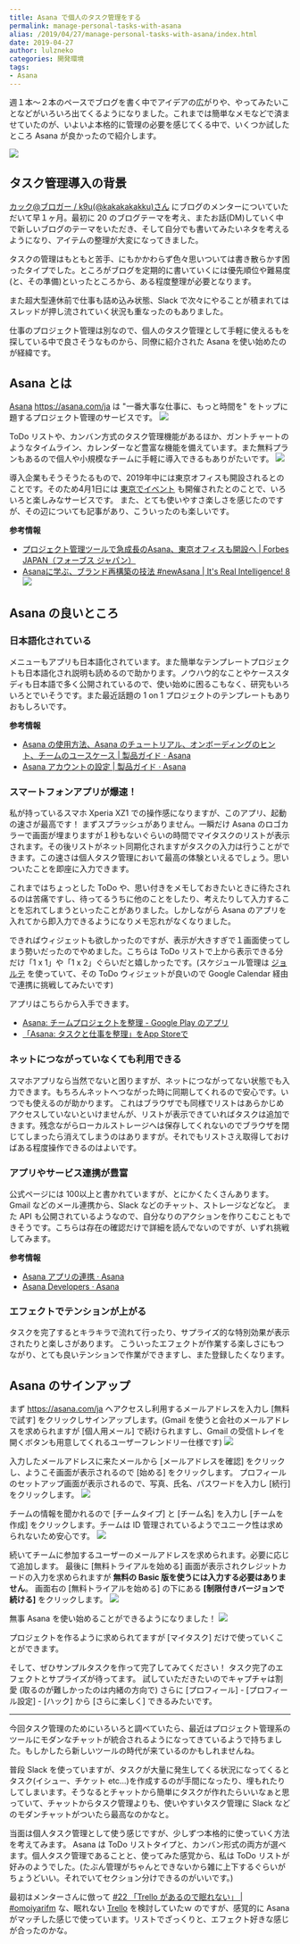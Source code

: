 ```yaml
---
title: Asana で個人のタスク管理をする
permalink: manage-personal-tasks-with-asana
alias: /2019/04/27/manage-personal-tasks-with-asana/index.html
date: 2019-04-27
author: lulzneko
categories: 開発環境
tags:
- Asana
---
```


週１本～２本のペースでブログを書く中でアイデアの広がりや、やってみたいことなどがいろいろ出てくるようになりました。これまでは簡単なメモなどで済ませていたのが、いよいよ本格的に管理の必要を感じてくる中で、いくつか試したところ Asana が良かったので紹介します。

![](/articles/assets/lulzneko/develop/asana/asana.png)


## タスク管理導入の背景
[カック@ブロガー / k9u(@kakakakakku)さん](https://twitter.com/kakakakakku?lang=ja) にブログのメンターについていただいて早１ヶ月。最初に 20 のブログテーマを考え、またお話(DM)していく中で新しいブログのテーマをいただき、そして自分でも書いてみたいネタを考えるようになり、アイテムの整理が大変になってきました。

タスクの管理はもともと苦手、にもかかわらず色々思いついては書き散らかす困ったタイプでした。ところがブログを定期的に書いていくには優先順位や難易度(と、その準備)といったところから、ある程度整理が必要となります。

また超大型連休前で仕事も詰め込み状態、Slack で次々にやることが積まれてはスレッドが押し流されていく状況も重なったのもありました。

仕事のプロジェクト管理は別なので、個人のタスク管理として手軽に使えるもを探している中で良さそうなものから、同僚に紹介された Asana を使い始めたのが経緯です。


## Asana とは
[Asana](https://asana.com/ja) https://asana.com/ja は "一番大事な仕事に、もっと時間を" をトップに題するプロジェクト管理のサービスです。
![](/articles/assets/lulzneko/develop/asana/01.png)

ToDo リストや、カンバン方式のタスク管理機能があるほか、ガントチャートのようなタイムライン、カレンダーなど豊富な機能を備えています。また無料プランもあるので個人や小規模なチームに手軽に導入できるもありがたいです。
![](/articles/assets/lulzneko/develop/asana/02.png)

導入企業もそうそうたるもので、2019年中には東京オフィスも開設されるとのことです。そのため4月1日には [東京でイベント](https://events.asana.com/tokyo/) も開催されたとのことで、いろいろと楽しみなサービスです。
また、とても使いやすさ楽しさを感じたのですが、その辺についても記事があり、こういったのも楽しいです。

**参考情報**
- [プロジェクト管理ツールで急成長のAsana、東京オフィスも開設へ | Forbes JAPAN（フォーブス ジャパン）](https://forbesjapan.com/articles/detail/24186)
- [Asanaに学ぶ、ブランド再構築の技法 #newAsana | It's Real Intelligence! 8](http://irritantis.info/2015/10/asana_brand_redesign/)
![](/articles/assets/lulzneko/develop/asana/03.png)


## Asana の良いところ
### 日本語化されている
メニューもアプリも日本語化されています。また簡単なテンプレートプロジェクトも日本語化され説明も読めるので助かります。ノウハウ的なことやケーススタディも日本語で多く公開されているので、使い始めに困るこもなく、研究もいろいろとでいそうです。また最近話題の 1 on 1 プロジェクトのテンプレートもありおもしろいです。

**参考情報**
- [Asana の使用方法、Asana のチュートリアル、オンボーディングのヒント、チームのユースケース | 製品ガイド · Asana](https://asana.com/ja/guide)
- [Asana アカウントの設定 | 製品ガイド · Asana](https://asana.com/ja/guide/help/fundamentals/about-asana)

### スマートフォンアプリが爆速！
私が持っているスマホ Xperia XZ1 での操作感になりますが、このアプリ、起動の速さが最高です！
まずスプラッシュがありません。一瞬だけ Asana のロゴカラーで画面が埋まりますが１秒もないぐらいの時間でマイタスクのリストが表示されます。その後リストがネット同期化されますがタスクの入力は行うことができます。この速さは個人タスク管理において最高の体験といえるでしょう。思いついたことを即座に入力できます。

これまではちょっとした ToDo や、思い付きをメモしておきたいときに待たされるのは苦痛ですし、待ってるうちに他のことをしたり、考えたりして入力することを忘れてしまうといったことがありました。しかしながら Asana のアプリを入れてから即入力できるようになりメモ忘れがなくなりました。

できればウィジェットも欲しかったのですが、表示が大きすぎで１画面使ってしまう勢いだったのでやめました。こちらは ToDo リストで上から表示できる分だけ「1 x 1」や「1 x 2」ぐらいだと嬉しかったです。(スケジュール管理は [ジョルテ](https://www.jorte.com/?lang=ja) を使っていて、その ToDo ウィジェットが良いので Google Calendar 経由で連携に挑戦してみたいです)

アプリはこちらから入手できます。
- [Asana: チームプロジェクトを整理 - Google Play のアプリ](https://play.google.com/store/apps/details?id=com.asana.app)
- [‎「Asana: タスクと仕事を整理」をApp Storeで](https://itunes.apple.com/jp/app/asana-%E3%82%BF%E3%82%B9%E3%82%AF%E3%81%A8%E4%BB%95%E4%BA%8B%E3%82%92%E6%95%B4%E7%90%86/id489969512?mt=8)

### ネットにつながっていなくても利用できる
スマホアプリなら当然でないと困りますが、ネットにつながってない状態でも入力できます。もちろんネットへつながった時に同期してくれるので安心です。いつでも使えるのが助かります。
これはブラウザでも同様でリストはあらかじめアクセスしていないといけませんが、リストが表示できていればタスクは追加できます。残念ながらローカルストレージへは保存してくれないのでブラウザを閉じてしまったら消えてしまうのはありますが。それでもリストさえ取得しておけばある程度操作できるのはよいです。

### アプリやサービス連携が豊富
公式ページには 100以上と書かれていますが、とにかくたくさんあります。Gmail などのメール連携から、Slack などのチャット、ストレージなどなど。
また API も公開されているようなので、自分なりのアクションを作りこむこともできそうです。こちらは存在の確認だけで詳細を読んでないのですが、いずれ挑戦してみます。

**参考情報**
- [Asana アプリの連携 · Asana](https://asana.com/ja/apps)
- [Asana Developers · Asana](https://asana.com/developers?missingtranslation=ja)

### エフェクトでテンションが上がる
タスクを完了するとキラキラで流れて行ったり、サプライズ的な特別効果が表示されたりと楽しさがあります。
こういったエフェクトが作業する楽しさにもつながり、とても良いテンションで作業ができますし、また登録したくなります。


## Asana のサインアップ
まず https://asana.com/ja へアクセスし利用するメールアドレスを入力し [無料で試す] をクリックしサインアップします。(Gmail を使うと会社のメールアドレスを求められますが [個人用メール] で続けられますし、Gmail の受信トレイを開くボタンも用意してくれるユーザーフレンドリー仕様です)
![](/articles/assets/lulzneko/develop/asana/04.png)

入力したメールアドレスに来たメールから [メールアドレスを確認] をクリックし、ようこそ画面が表示されるので [始める] をクリックします。
プロフィールのセットアップ画面が表示されるので、写真、氏名、パスワードを入力し [続行] をクリックします。
![](/articles/assets/lulzneko/develop/asana/05.png)

チームの情報を聞かれるので [チームタイプ] と [チーム名] を入力し [チームを作成] をクリックします。チームは ID 管理されているようでユニーク性は求められないため安心です。
![](/articles/assets/lulzneko/develop/asana/06.png)

続いてチームに参加するユーザーのメールアドレスを求められます。必要に応じて追加します。
最後に [無料トライアルを始める] 画面が表示されクレジットカードの入力を求められますが **無料の Basic 版を使うには入力する必要はありません**。
画面右の [無料トライアルを始める] の下にある **[制限付きバージョンで続ける]** をクリックします。
![](/articles/assets/lulzneko/develop/asana/07.png)

無事 Asana を使い始めることができるようになりました！
![](/articles/assets/lulzneko/develop/asana/08.png)

プロジェクトを作るように求められてますが [マイタスク] だけで使っていくことができます。

そして、ぜひサンプルタスクを作って完了してみてください！
タスク完了のエフェクトとサプライズが待ってます。
試していただきたいのでキャプチャは割愛 (取るのが難しかったのは内緒の方向で)
さらに [プロフィール] - [プロフィール設定] - [ハック] から [さらに楽しく] できるみたいです。



----

今回タスク管理のためにいろいろと調べていたら、最近はプロジェクト管理系のツールにモダンなチャットが統合されるようになってきているようで持ちました。もしかしたら新しいツールの時代が来ているのかもしれませんね。

普段 Slack を使っていますが、タスクが大量に発生してくる状況になってくるとタスク(イシュー、チケット etc...)を作成するのが手間になったり、埋もれたりしてしまいます。そうなるとチャットから簡単にタスクが作れたらいいなぁと思っていて、チャットからタスク管理よりも、使いやすいタスク管理に Slack などのモダンチャットがついたら最高なのかなと。

当面は個人タスク管理として使う感じですが、少しずつ本格的に使っていく方法を考えてみます。
Asana は ToDo リストタイプと、カンバン形式の両方が選べます。個人タスク管理であることと、使ってみた感覚から、私は ToDo リストが好みのようでした。(たぶん管理がちゃんとできないから雑に上下するぐらいがちょうどいい。それでいてセクション分けできるのがいいです。)

最初はメンターさんに倣って [#22 「Trello があるので眠れない」 | #omoiyarifm](https://lean-agile.fm/episode/22) な、眠れない [Trello](https://trello.com/ja) を検討していたｗ のですが、感覚的に Asana がマッチした感じで使っています。リストでざっくりと、エフェクト好きな感じが合ったのかな。
